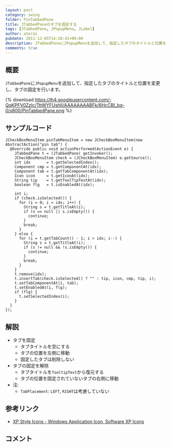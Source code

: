 ```yaml
---
layout: post
category: swing
folder: PinTabbedPane
title: JTabbedPaneのタブを固定する
tags: [JTabbedPane, JPopupMenu, JLabel]
author: aterai
pubdate: 2011-12-05T14:18:41+09:00
description: JTabbedPaneにJPopupMenuを追加して、指定したタブのタイトルと位置を変更し、タブの固定を行います。
comments: true
---
```

## 概要
`JTabbedPane`に`JPopupMenu`を追加して、指定したタブのタイトルと位置を変更し、タブの固定を行います。

{% download https://lh4.googleusercontent.com/-QqKPFV0ZzIc/TttWYFUshII/AAAAAAAABFk/6HcCBI_bg-0/s800/PinTabbedPane.png %}

## サンプルコード
<pre class="prettyprint"><code>JCheckBoxMenuItem pinTabMenuItem = new JCheckBoxMenuItem(new AbstractAction("pin tab") {
  @Override public void actionPerformed(ActionEvent e) {
    JTabbedPane t = (JTabbedPane) getInvoker();
    JCheckBoxMenuItem check = (JCheckBoxMenuItem) e.getSource();
    int idx       = t.getSelectedIndex();
    Component cmp = t.getComponentAt(idx);
    Component tab = t.getTabComponentAt(idx);
    Icon icon     = t.getIconAt(idx);
    String tip    = t.getToolTipTextAt(idx);
    boolean flg   = t.isEnabledAt(idx);

    int i;
    if (check.isSelected()) {
      for (i = 0; i &lt; idx; i++) {
        String s = t.getTitleAt(i);
        if (s == null || s.isEmpty()) {
          continue;
        }
        break;
      }
    } else {
      for (i = t.getTabCount() - 1; i &gt; idx; i--) {
        String s = t.getTitleAt(i);
        if (s != null &amp;&amp; !s.isEmpty()) {
          continue;
        }
        break;
      }
    }
    t.remove(idx);
    t.insertTab(check.isSelected() ? "" : tip, icon, cmp, tip, i);
    t.setTabComponentAt(i, tab);
    t.setEnabledAt(i, flg);
    if (flg) {
      t.setSelectedIndex(i);
    }
  }
});
</code></pre>

## 解説
- タブを固定
    - タブタイトルを空にする
    - タブの位置を左側に移動
    - 固定したタブは削除しない
- タブの固定を解除
    - タブタイトルを`TooltipText`から復元する
    - タブの位置を固定されていないタブの右側に移動
- 注:
    - `TabPlacement`: `LEFT`, `RIGHT`は考慮していない

<!-- dummy comment line for breaking list -->

## 参考リンク
- [XP Style Icons - Windows Application Icon, Software XP Icons](http://www.icongalore.com/)

<!-- dummy comment line for breaking list -->

## コメント
